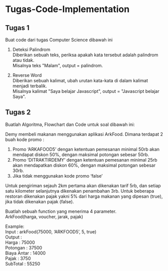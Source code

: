 # Tugas-Code-Implementation

## Tugas 1

Buat code dari tugas Computer Science dibawah ini

1. Deteksi Palindrom  
    Diberikan sebuah teks, periksa apakah kata tersebut adalah palindrom atau tidak.  
    Misalnya teks "Malam", output = palindrom.

2. Reverse Word  
    Diberikan sebuah kalimat, ubah urutan kata-kata di dalam kalimat menjadi terbalik.  
    Misalnya kalimat "Saya belajar Javascript", output = "Javascript belajar Saya".

## Tugas 2

Buatlah Algoritma, Flowchart dan Code untuk soal dibawah ini:

Demy membeli makanan menggunakan aplikasi ArkFood. Dimana terdapat 2 buah kode promo :  

1. Promo ‘ARKAFOOD5’ dengan ketentuan pemesanan minimal 50rb akan mendapat diskon 50%, dengan maksimal potongan sebesar 50rb.
2. Promo ‘DITRAKTIRDEMY’ dengan ketentuan pemesanan minimal 25rb akan mendapatkan diskon 60%, dengan maksimal potongan sebesar 30rb.
3. Jika tidak menggunakan kode promo ‘false’

Untuk pengiriman sejauh 2km pertama akan dikenakan tarif 5rb, dan setiap satu kilometer selanjutnya dikenakan penambahan 3rb. Untuk beberapa restoran dikenakan pajak yakni 5% dari harga makanan yang dipesan (true), jika tidak dikenakan pajak (false).

Buatlah sebuah function yang menerima 4 parameter.  
ArkFood(harga, voucher, jarak, pajak)

Example:  
Input : arkFood(75000, ‘ARKFOOD5’, 5, true)  
Output      :  
Harga       : 75000  
Potongan    : 37500  
Biaya Antar : 14000  
Pajak       :   3750  
SubTotal    : 55250
